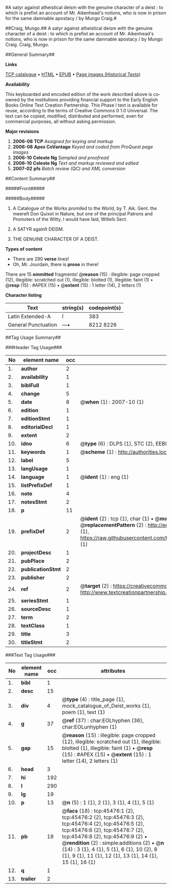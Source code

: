 #A satyr against atheistical deism with the genuine character of a deist : to which is prefixt an account of Mr. Aikenhead's notions, who is now in prison for the same damnable apostacy / by Mungo Craig.#

##Craig, Mungo.##
A satyr against atheistical deism with the genuine character of a deist : to which is prefixt an account of Mr. Aikenhead's notions, who is now in prison for the same damnable apostacy / by Mungo Craig.
Craig, Mungo.

##General Summary##

**Links**

[TCP catalogue](http://www.ota.ox.ac.uk/tcp/)  • 
[HTML](http://tei.it.ox.ac.uk/tcp/Texts-HTML/free/A34/A34907.html)  • 
[EPUB](http://tei.it.ox.ac.uk/tcp/Texts-EPUB/free/A34/A34907.epub) • 
[Page images (Historical Texts)](https://data.historicaltexts.jisc.ac.uk/view?pubId=eebo-10638417e&pageId=eebo-10638417e-45476-1)

**Availability**

This keyboarded and encoded edition of the
	       work described above is co-owned by the institutions
	       providing financial support to the Early English Books
	       Online Text Creation Partnership. This Phase I text is
	       available for reuse, according to the terms of Creative
	       Commons 0 1.0 Universal. The text can be copied,
	       modified, distributed and performed, even for
	       commercial purposes, all without asking permission.

**Major revisions**

1. __2006-08__ __TCP__ *Assigned for keying and markup*
1. __2006-08__ __Apex CoVantage__ *Keyed and coded from ProQuest page images*
1. __2006-10__ __Celeste Ng__ *Sampled and proofread*
1. __2006-10__ __Celeste Ng__ *Text and markup reviewed and edited*
1. __2007-02__ __pfs__ *Batch review (QC) and XML conversion*

##Content Summary##

#####Front#####

#####Body#####

1. A Catalogue of the Works promiſed to the World, by T. Aik. Gent. the meereſt Don Quixot in Nature, but one of the principal Patrons and Promoters of the Witty, I would have ſaid, Witleſs Sect.

1. A SATYR againſt DEISM.

1. THE GENUINE CHARACTER OF A DEIST.

**Types of content**

  * There are 290 **verse** lines!
  * Oh, Mr. Jourdain, there is **prose** in there!

There are 15 **ommitted** fragments! 
 @__reason__ (15) : illegible: page cropped (12), illegible: scratched out (1), illegible: blotted (1), illegible: faint (1)  •  @__resp__ (15) : #APEX (15)  •  @__extent__ (15) : 1 letter (14), 2 letters (1)

**Character listing**


|Text|string(s)|codepoint(s)|
|---|---|---|
|Latin Extended-A|ſ|383|
|General Punctuation|—•|8212 8226|

##Tag Usage Summary##

###Header Tag Usage###

|No|element name|occ|attributes|
|---|---|---|---|
|1.|__author__|2||
|2.|__availability__|1||
|3.|__biblFull__|1||
|4.|__change__|5||
|5.|__date__|8| @__when__ (1) : 2007-10 (1)|
|6.|__edition__|1||
|7.|__editionStmt__|1||
|8.|__editorialDecl__|1||
|9.|__extent__|2||
|10.|__idno__|6| @__type__ (6) : DLPS (1), STC (2), EEBO-CITATION (1), OCLC (1), VID (1)|
|11.|__keywords__|1| @__scheme__ (1) : http://authorities.loc.gov/ (1)|
|12.|__label__|5||
|13.|__langUsage__|1||
|14.|__language__|1| @__ident__ (1) : eng (1)|
|15.|__listPrefixDef__|1||
|16.|__note__|4||
|17.|__notesStmt__|2||
|18.|__p__|11||
|19.|__prefixDef__|2| @__ident__ (2) : tcp (1), char (1)  •  @__matchPattern__ (2) : ([0-9\-]+):([0-9IVX]+) (1), (.+) (1)  •  @__replacementPattern__ (2) : http://eebo.chadwyck.com/downloadtiff?vid=$1&page=$2 (1), https://raw.githubusercontent.com/textcreationpartnership/Texts/master/tcpchars.xml#$1 (1)|
|20.|__projectDesc__|1||
|21.|__pubPlace__|2||
|22.|__publicationStmt__|2||
|23.|__publisher__|2||
|24.|__ref__|2| @__target__ (2) : https://creativecommons.org/publicdomain/zero/1.0/ (1), http://www.textcreationpartnership.org/docs/. (1)|
|25.|__seriesStmt__|1||
|26.|__sourceDesc__|1||
|27.|__term__|2||
|28.|__textClass__|1||
|29.|__title__|3||
|30.|__titleStmt__|2||


###Text Tag Usage###

|No|element name|occ|attributes|
|---|---|---|---|
|1.|__bibl__|1||
|2.|__desc__|15||
|3.|__div__|4| @__type__ (4) : title_page (1), mock_catalogue_of_Deist_works (1), poem (1), text (1)|
|4.|__g__|37| @__ref__ (37) : char:EOLhyphen (36), char:EOLunhyphen (1)|
|5.|__gap__|15| @__reason__ (15) : illegible: page cropped (12), illegible: scratched out (1), illegible: blotted (1), illegible: faint (1)  •  @__resp__ (15) : #APEX (15)  •  @__extent__ (15) : 1 letter (14), 2 letters (1)|
|6.|__head__|3||
|7.|__hi__|192||
|8.|__l__|290||
|9.|__lg__|19||
|10.|__p__|13| @__n__ (5) : 1 (1), 2 (1), 3 (1), 4 (1), 5 (1)|
|11.|__pb__|18| @__facs__ (18) : tcp:45476:1 (2), tcp:45476:2 (2), tcp:45476:3 (2), tcp:45476:4 (2), tcp:45476:5 (2), tcp:45476:6 (2), tcp:45476:7 (2), tcp:45476:8 (2), tcp:45476:9 (2)  •  @__rendition__ (2) : simple:additions (2)  •  @__n__ (14) : 3 (1), 4 (1), 5 (1), 6 (1), 10 (2), 8 (1), 9 (1), 11 (1), 12 (1), 13 (1), 14 (1), 15 (1), 16 (1)|
|12.|__q__|1||
|13.|__trailer__|2||
